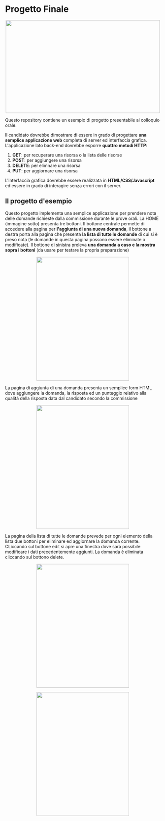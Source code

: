 # Progetto Finale

<p align="center">
<img src="https://github.com/kinderp/progetto_finale/blob/main/images/progetto_finale.gif" width="500" height="300" align="center">
</p>

Questo repository contiene un esempio di progetto presentabile al colloquio orale.

Il candidato dovrebbe dimostrare di essere in grado di progettare __una semplice applicazione web__ completa di server ed interfaccia grafica. L'applicazione lato back-end dovrebbe esporre __quattro metodi HTTP__:

1. __GET__: per recuperare una risorsa o la lista delle risorse
2. __POST__: per aggiungere una risorsa
3. __DELETE__: per elimnare una risorsa
4. __PUT__: per aggiornare una risorsa

L'interfaccia grafica dovrebbe essere realizzata in __HTML/CSS/Javascript__ ed essere in grado di interagire senza errori con il server.

## Il progetto d'esempio
Questo progetto implementa una semplice applicazione per prendere nota delle domande richieste dalla commissione durante le prove orali.
La HOME (immagine sotto) presenta tre bottoni. Il bottone centrale permette di accedere alla pagina per __l'aggiunta di una nuova domanda__,
il bottone a destra porta alla pagina che presenta __la lista di tutte le domande__ di cui si è preso nota (le domande in questa pagina possono
essere eliminate o modificate). Il bottone di sinistra preleva __una domanda a caso e la mostra sopra i bottoni__ (da usare per testare la propria preparazione)

<p align="center">
<img src="https://github.com/kinderp/progetto_finale/blob/main/images/home.jpg" width="300" height="400">
</p>

La pagina di aggiunta di una domanda presenta un semplice form HTML dove aggiungere la domanda, la risposta ed un punteggio relativo alla qualità della risposta data dal candidato secondo la commissione

<p align="center">
<img src="https://github.com/kinderp/progetto_finale/blob/main/images/add.jpg" width="300" height="400">
</p>

La pagina della lista di tutte le domande prevede per ogni elemento della lista due bottoni per eliminare ed aggiornare la domanda corrente. CLiccando sul bottone edit si apre una finestra dove sarà possibile modificare i dati precedentemente aggiunti. La domanda è eliminata cliccando sul bottono delete.

<p align="center">
<img src="https://github.com/kinderp/progetto_finale/blob/main/images/list.jpg" width="300" height="400">
</p>

<p align="center">
<img src="https://github.com/kinderp/progetto_finale/blob/main/images/edit.jpg" width="300" height="400">
</p>

